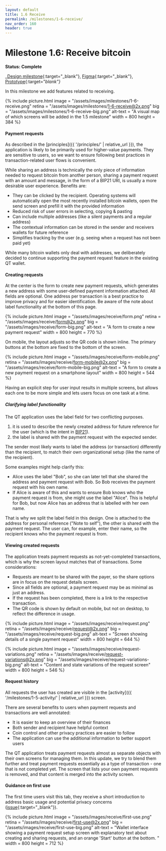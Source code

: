 ```yaml
---
layout: default
title: 1.6 Receive
permalink: /milestones/1-6-receive/
nav_order: 160
header: true
---
```


# Milestone 1.6: Receive bitcoin

**Status: Complete**

_[Design milestone](https://github.com/BitcoinDesign/Bitcoin-Core-App/milestone/6){:target="_blank"}, [Figma](https://www.figma.com/file/ek8w3n3upbluw5UL2lGhRx/Bitcoin-Core-App-Design?type=design&node-id=7516%3A13172&mode=design&t=sZSBHpOLLJmoMf57-1){:target="_blank"}, [Prototype](https://lively-kashata-cfde7e.netlify.app/screen/receive){:target="_blank"}_

In this milestone we add features related to receiving.

{% include picture.html
	image = "/assets/images/milestones/1-6-receive.png"
	retina = "/assets/images/milestones/1-6-receive@2x.png"
	big = "/assets/images/milestones/1-6-receive-big.png"
	alt-text = "A visual map of which screens will be added in the 1.5 milestone"
	width = 800
	height = 384
%}

#### Payment requests

As described in the [principles]({{ '/principles/' | relative_url }}), the application is likely to be primarily used for higher-value payments. They are sensitive to users, so we want to ensure following best practices in transaction-related user flows is convenient.

While sharing an address is technically the only piece of information needed to request bitcoin from another person, sharing a payment request with an amount and message, in the form of a BIP21 URI, is usually a more desirable user experience. Benefits are:
- They can be clicked by the recipient. Operating systems will automatically open the most recently installed bitcoin wallets, open the send screen and prefill it with the provided information
- Reduced risk of user errors in selecting, copying & pasting
- Can include multiple addresses (like a silent payments and a regular address)
- The contextual information can be stored in the sender and receivers wallets for future reference
- Simplifies tracking by the user (e.g. seeing when a request has not been paid yet)

While many bitcoin wallets only deal with addresses, we deliberately decided to continue supporting the payment request feature in the existing QT wallet.

#### Creating requests

At the center is the form to create new payment requests, which generates a new address with some user-defined payment information attached. All fields are optional. One address per transaction is a best practice to improve privacy and for easier identification. Be aware of the note about label functionality at the bottom of this page.

{% include picture.html
	image = "/assets/images/receive/form.png"
	retina = "/assets/images/receive/form@2x.png"
	big = "/assets/images/receive/form-big.png"
	alt-text = "A form to create a new payment request"
	width = 800
	height = 770
%}

On mobile, the layout adjusts so the QR code is shown inline. The primary buttons at the bottom are fixed to the bottom of the screen.

{% include picture.html
	image = "/assets/images/receive/form-mobile.png"
	retina = "/assets/images/receive/form-mobile@2x.png"
	big = "/assets/images/receive/form-mobile-big.png"
	alt-text = "A form to create a new payment request on a smartphone layout"
	width = 800
	height = 544
%}

Having an explicit step for user input results in multiple screens, but allows each one to be more simple and lets users focus on one task at a time.

##### Clarifying label functionality

The QT application uses the label field for two conflicting purposes. 

1. it is used to describe the newly created address for future reference for the user (which is the intent in [BIP21](https://github.com/bitcoin/bips/blob/master/bip-0021.mediawiki#query-keys)). 
2. the label is shared with the payment request with the expected sender.

The sender most likely wants to label the address (or transaction) differently than the recipient, to match their own organizational setup (like the name of the recipient).

Some examples might help clarify this:

- Alice uses the label "Bob", so she can later tell that she shared the address and payment request with Bob. So Bob receives the payment request with his own name.
- If Alice is aware of this and wants to ensure Bob knows who the payment request is from, she might use the label "Alice". This is helpful for Bob, but now Alice has an address that is labelled with her own name.

That is why we split the label field in this design. One is attached to the address for personal reference ("Note to self"), the other is shared with the payment request. The user can, for example, enter their name, so the recipient knows who the payment request is from.

#### Viewing created requests

The application treats payment requests as not-yet-completed transactions, which is why the screen layout matches that of transactions. Some considerations:

- Requests are meant to be shared with the payer, so the share options are in focus on the request details screen.
- Since all fields are optional, a payment request may be as minimal as just an address.
- If the request has been completed, there is a link to the respective transaction.
- The QR code is shown by default on mobile, but not on desktop, to reflect the difference in usage.

{% include picture.html
	image = "/assets/images/receive/request.png"
	retina = "/assets/images/receive/request@2x.png"
	big = "/assets/images/receive/request-big.png"
	alt-text = "Screen showing details of a single payment request"
	width = 800
	height = 644
%}

{% include picture.html
	image = "/assets/images/receive/request-variations.png"
	retina = "/assets/images/receive/request-variations@2x.png"
	big = "/assets/images/receive/request-variations-big.png"
	alt-text = "Content and state variations of the request screen"
	width = 800
	height = 546
%}

#### Request history

All requests the user has created are visible in the [activity]({{ '/milestones/1-5-activity/' | relative_url }}) screen.

There are several benefits to users when payment requests and transactions are well annotated:

- It is easier to keep an overview of their finances
- Both sender and recipient have helpful context
- Coin control and other privacy practices are easier to follow
- The application can use the additional information to better support users

The QT application treats payment requests almost as separate objects with their own screens for managing them. In this update, we try to blend them further and treat payment requests essentially as a type of transaction - one that is not completed yet. The screen that lists your own payment requests is removed, and that content is merged into the activity screen.

#### Guidance on first use

The first time users visit this tab, they receive a short introduction to address basic usage and potential privacy concerns ([issue](https://github.com/BitcoinDesign/Bitcoin-Core-App/issues/118){:target="_blank"}).

{% include picture.html
	image = "/assets/images/receive/first-use.png"
	retina = "/assets/images/receive/first-use@2x.png"
	big = "/assets/images/receive/first-use-big.png"
	alt-text = "Wallet interface showing a payment request setup screen with explanatory text about creating and sharing requests, and an orange 'Start' button at the bottom. "
	width = 800
	height = 712
%}